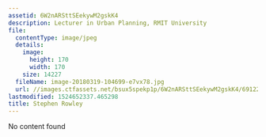 ```yaml
---
assetid: 6W2nARSttSEekywM2gskK4
description: Lecturer in Urban Planning, RMIT University
file:
  contentType: image/jpeg
  details:
    image:
      height: 170
      width: 170
    size: 14227
  fileName: image-20180319-104699-e7vx78.jpg
  url: //images.ctfassets.net/bsux5spekp1p/6W2nARSttSEekywM2gskK4/691224da058d3de340bf28437501a1bd/image-20180319-104699-e7vx78.jpg
lastmodified: 1524652337.465298
title: Stephen Rowley
---
```

No content found